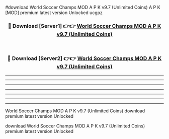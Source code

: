 #download World Soccer Champs MOD A P K v9.7 (Unlimited Coins)  A P K [MOD] premium latest version Unlocked ucgpz 



<div align="center">
<h3>🔴 Download [Server1] 👉👉 <a href="https://apkdownload2.web.app/">World Soccer Champs MOD A P K v9.7 (Unlimited Coins) </a></h3><br>

<h3>🔴 Download [Server2] 👉👉 <a href="https://apkdownload2.web.app/">World Soccer Champs MOD A P K v9.7 (Unlimited Coins) </a></h3>
</div>





----------------------------------------------------------

----------------------------------------------------------

----------------------------------------------------------

----------------------------------------------------------

----------------------------------------------------------

----------------------------------------------------------

----------------------------------------------------------

World Soccer Champs MOD A P K v9.7 (Unlimited Coins)  download premium latest version Unlocked

download World Soccer Champs MOD A P K v9.7 (Unlimited Coins)  premium latest version Unlocked
